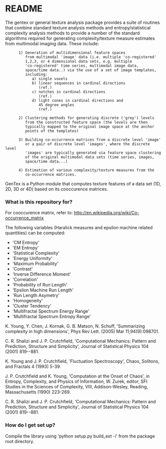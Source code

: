 # README #

The gentex or general texture analysis package provides a suite of routines that combine standard texture analysis
methods and entropy/statistical complexity analysis methods to provide a number of the standard algorithms required
for generating complexity/texture measure estimates from multimodal imaging data. These include:

          1) Generation of multidimensional feature spaces
             from multimodal 'image' data (i.e. multiple 'co-registered'
             1,2,3, or 4 dimensional data sets, e.g. multiple
             'co-registered' time series, multimodal image data,
             space/time data..) via the use of a set of image templates,
             including:
                a) single voxels
                b) linear sequences in cardinal directions
                   (ref.)
                c) notches in cardinal directions
                   (ref.)
                d) light cones in cardinal directions and
                   45 degree angles
                   (ref.)

          2) Clustering methods for generating discrete ('grey') levels
             from the constructed feature space (the levels are then
             typically mapped to the original image space at the anchor
             points of the templates)

          3) Building co-occurrence matrices from a discrete level 'image'
             or a pair of discrete level 'images', where the discrete level
             'images' are typically generated via feature space clustering
             of the original multimodal data sets (time series, images,
             space/time data...)

          4) Estimation of various complexity/texture measures from the
             co-occurrence matrices.

GenTex is a Python module that computes texture features of a data set (1D, 2D, 3D or 4D) based on its cooccurence
matrices.

### What is this repository for? ###

For cooccurence matrix, refer to: http://en.wikipedia.org/wiki/Co-occurrence_matrix



The following variables (Haralick measures and epsilon machine related quantities) can be computed:

* 'CM Entropy'
* 'EM Entropy'
* 'Statistical Complexity'
* 'Energy Uniformity'
* 'Maximum Probability'
* 'Contrast'
* 'Inverse Difference Moment'
* 'Correlation'
* 'Probability of Run Length'
* 'Epsilon Machine Run Length'
* 'Run Length Asymetry'
* 'Homogeneity'
* 'Cluster Tendency'
* 'Multifractal Spectrum Energy Range'
* 'Multifractal Spectrum Entropy Range'


K. Young, Y. Chen, J. Kornak, G. B. Matson, N. Schuff,
'Summarizing complexity in high dimensions',
Phys Rev Lett. (2005) Mar 11;94(9):098701.

C. R. Shalizi and J. P. Crutchfield, 'Computational
Mechanics: Pattern and Prediction, Structure and Simplicity',
Journal of Statistical Physics 104 (2001) 819--881.

K. Young and J. P. Crutchfield, 'Fluctuation Spectroscopy',
Chaos, Solitons, and Fractals 4 (1993) 5-39.

J. P. Crutchfield and K. Young, 'Computation at the
Onset of Chaos', in Entropy, Complexity, and Physics of
Information, W. Zurek, editor, SFI Studies in the Sciences
of Complexity, VIII, Addison-Wesley, Reading, Massachusetts
(1990) 223-269.

C. R. Shalizi and J. P. Crutchfield, 'Computational
Mechanics: Pattern and Prediction, Structure and Simplicity',
Journal of Statistical Physics 104 (2001) 819--881.


### How do I get set up? ###

Compile the library using 'python setup.py build_ext -i' from the package root directory.
